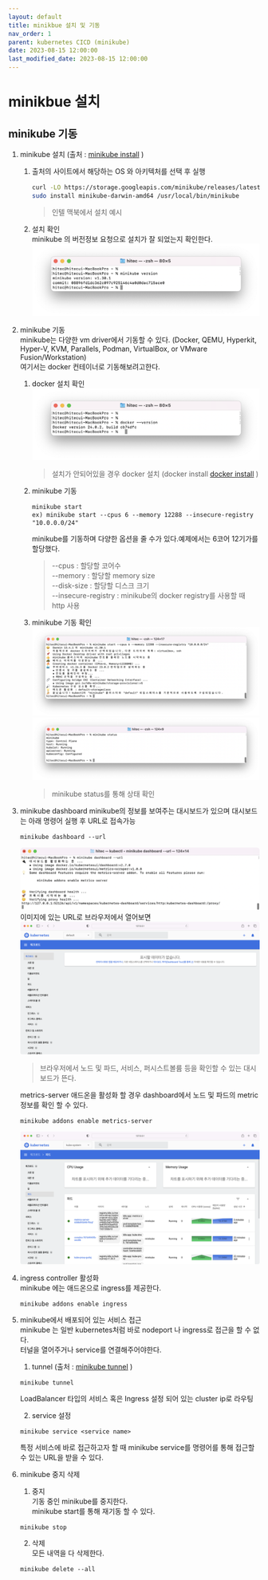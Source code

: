 ```yaml
---
layout: default
title: minikbue 설치 및 기동 
nav_order: 1
parent: kubernetes CICD (minikube)
date: 2023-08-15 12:00:00
last_modified_date: 2023-08-15 12:00:00
---
```


# minikbue 설치   

## minikube 기동 

1. minikube 설치 (출처 : [minikube install][minikube install]  )

   [minikube install]: https://minikube.sigs.k8s.io/docs/start/ "Minikube"   

    1. 출처의 사이트에서 해당하는 OS 와 아키텍처를 선택 후 실행    
        ```sh
        curl -LO https://storage.googleapis.com/minikube/releases/latest/minikube-darwin-amd64
        sudo install minikube-darwin-amd64 /usr/local/bin/minikube
        ``` 
        > 인텔 맥북에서 설치 예시 
    2. 설치 확인  
        minikube 의 버전정보 요청으로 설치가 잘 되었는지 확인한다. 
        ![minikube 설치](../image/MinikubeCICD/minikube1.png)   

2. minikube 기동   
    minikube는 다양한 vm driver에서 기동할 수 있다. (Docker, QEMU, Hyperkit, Hyper-V, KVM, Parallels, Podman, VirtualBox, or VMware Fusion/Workstation)   
    여기서는 docker 컨테이너로 기동해보려고한다. 
    1. docker 설치 확인   
        ![docker 설치](../image/MinikubeCICD/minikube2.png)   
        > 설치가 안되어있을 경우 docker 설치 (docker install [docker install]  )

        [docker install]: https://docs.docker.com/desktop/install/mac-install/ "Docker"   
    
    2. minikube 기동   
        ```
        minikube start 
        ex) minikube start --cpus 6 --memory 12288 --insecure-registry "10.0.0.0/24"
        ```
        minikube를 기동하며 다양한 옵션을 줄 수가 있다.예제에서는 6코어 12기가를 할당했다.        
        > --cpus : 할당할 코어수   
        > --memory : 할당할 memory size   
        > --disk-size : 할당할 디스크 크기   
        > --insecure-registry : minikube의 docker registry를 사용할 때 http 사용

    3. minikube 기동 확인   
        ![minikube 기동1](../image/MinikubeCICD/minikube3.png)   
        ![minikube 기동2](../image/MinikubeCICD/minikube4.png)   
        > minikube status를 통해 상태 확인   

3. minikube dashboard
    minikube의 정보를 보여주는 대시보드가 있으며 대시보드는 아래 명령어 실행 후 URL로 접속가능
    ```
    minikube dashboard --url
    ```
    ![minikube dashboard](../image/MinikubeCICD/minikube5.png)   
    이미지에 있는 URL로 브라우저에서 열어보면 
    ![minikube dashboard browser](../image/MinikubeCICD/minikube6.png)   
    > 브라우저에서 노드 및 파드, 서비스, 퍼시스트볼륨 등을 확인할 수 있는 대시보드가 뜬다.    

    metrics-server 애드온을 활성화 할 경우 dashboard에서 노드 및 파드의 metric 정보를 확인 할 수 있다.    
    ```
    minikube addons enable metrics-server
    ```
    ![minikube dashboard metric](../image/MinikubeCICD/minikube7.png)   

4. ingress controller 활성화   
    minikube 에는 애드온으로 ingress를 제공한다.    
    ```
    minikube addons enable ingress
    ```

5. minikube에서 배포되어 있는 서비스 접근   
    minikube 는 일반 kubernetes처럼 바로 nodeport 나 ingress로 접근을 할 수 없다.    
    터널을 열어주거나 service를 연결해주어야한다.    
    1. tunnel (출처 : [minikube tunnel][minikube tunnel]  )

    [minikube tunnel]: https://minikube.sigs.k8s.io/docs/commands/tunnel/ "Minikube Tunnel"   

    ```
    minikube tunnel
    ```
    LoadBalancer 타입의 서비스 혹은 Ingress 설정 되어 있는 cluster ip로 라우팅   
    
    2. service 설정   
    ```
    minikube service <service name>
    ```
    특정 서비스에 바로 접근하고자 할 때 minikube service를 명령어를 통해 접근할 수 있는 URL을 받을 수 있다.    

6. minikube 중지 삭제   
    1. 중지   
    기동 중인 minikube를 중지한다.   
    minikube start를 통해 재기동 할 수 있다.    
    ```
    minikube stop
    ```

    2. 삭제   
    모든 내역을 다 삭제한다.    
    ```
    minikube delete --all
    ```